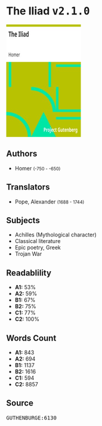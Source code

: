 # The Iliad <kbd>v2.1.0</kbd>

![](./cover.medium.jpg "")

## Authors


 - Homer <small>(-750 - -650)</small>

## Translators


 - Pope, Alexander <small>(1688 - 1744)</small>

## Subjects


 - Achilles (Mythological character)
 - Classical literature
 - Epic poetry, Greek
 - Trojan War

## Readablility


 - **A1:** 53%
 - **A2:** 59%
 - **B1:** 67%
 - **B2:** 75%
 - **C1:** 77%
 - **C2:** 100%

## Words Count


 - **A1:** 843
 - **A2:** 694
 - **B1:** 1137
 - **B2:** 1616
 - **C1:** 594
 - **C2:** 8857

## Source


<kbd>GUTHENBURGE:6130</kbd>
